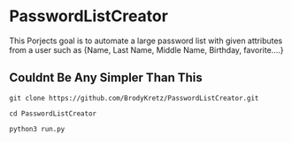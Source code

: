 # PasswordListCreator
This Porjects goal is to automate a large password list with given attributes from a user such as {Name, Last Name, Middle Name, Birthday, favorite....}

## Couldnt Be Any Simpler Than This

```
git clone https://github.com/BrodyKretz/PasswordListCreator.git
```
```
cd PasswordListCreator
```
```
python3 run.py
```

